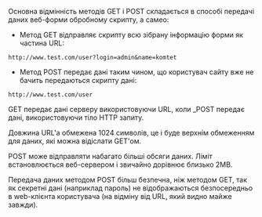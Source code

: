 Основна відмінність методів GET і POST складається в способі передачі даних веб-форми обробному скрипту, а самео:
- Метод GET відправляє скрипту всю зібрану інформацію форми як частина URL:
```
http://www.test.com/user?login=admin&name=komtet
```
- Метод POST передає дані таким чином, що користувач сайту вже не бачить передаються скрипту дані:
```
http://www.test.com/user
```
GET передає дані серверу використовуючи URL, коли _POST передає дані, використовуючи тіло HTTP запиту.

Довжина URL'а обмежена 1024 символів, це і буде верхнім обмеженням для даних, які можна відіслати GET'ом.

POST може відправляти набагато більші обсяги даних. Ліміт встановлюється веб-сервером і звичайно дорівнює близько 2MB.

Передача даних методом POST більш безпечна, ніж методом GET, так як секретні дані (наприклад пароль) не відображаються безпосередньо в web-клієнта користувача (на відміну від URL, який видно майже завжди).
